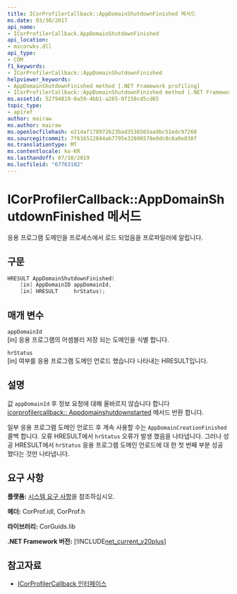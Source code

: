 ```yaml
---
title: ICorProfilerCallback::AppDomainShutdownFinished 메서드
ms.date: 03/30/2017
api_name:
- ICorProfilerCallback.AppDomainShutdownFinished
api_location:
- mscorwks.dll
api_type:
- COM
f1_keywords:
- ICorProfilerCallback::AppDomainShutdownFinished
helpviewer_keywords:
- AppDomainShutdownFinished method [.NET Framework profiling]
- ICorProfilerCallback::AppDomainShutdownFinished method [.NET Framework profiling]
ms.assetid: 52794819-0a59-4bb1-a265-0f158cd5cd65
topic_type:
- apiref
author: mairaw
ms.author: mairaw
ms.openlocfilehash: e214af178972623bad3536565aa9bc51edc97260
ms.sourcegitcommit: 7f616512044ab7795e32806578e8dc0c6a0e038f
ms.translationtype: MT
ms.contentlocale: ko-KR
ms.lasthandoff: 07/10/2019
ms.locfileid: "67763102"
---
```

# <a name="icorprofilercallbackappdomainshutdownfinished-method"></a>ICorProfilerCallback::AppDomainShutdownFinished 메서드
응용 프로그램 도메인을 프로세스에서 로드 되었음을 프로파일러에 알립니다.  
  
## <a name="syntax"></a>구문  
  
```cpp  
HRESULT AppDomainShutdownFinished(  
    [in] AppDomainID appDomainId,  
    [in] HRESULT     hrStatus);  
```  
  
## <a name="parameters"></a>매개 변수  
 `appDomainId`  
 [in] 응용 프로그램의 어셈블리 저장 되는 도메인을 식별 합니다.  
  
 `hrStatus`  
 [in] 여부를 응용 프로그램 도메인 언로드 했습니다 나타내는 HRESULT입니다.  
  
## <a name="remarks"></a>설명  
 값 `appDomainId` 후 정보 요청에 대해 올바르지 않습니다 합니다 [icorprofilercallback:: Appdomainshutdownstarted](../../../../docs/framework/unmanaged-api/profiling/icorprofilercallback-appdomainshutdownstarted-method.md) 메서드 반환 합니다.  
  
 일부 응용 프로그램 도메인 언로드 후 계속 사용할 수는 `AppDomainCreationFinished` 콜백 합니다. 오류 HRESULT에서 `hrStatus` 오류가 발생 했음을 나타냅니다. 그러나 성공 HRESULT에서 `hrStatus` 응용 프로그램 도메인 언로드에 대 한 첫 번째 부분 성공 했다는 것만 나타냅니다.  
  
## <a name="requirements"></a>요구 사항  
 **플랫폼:** [시스템 요구 사항](../../../../docs/framework/get-started/system-requirements.md)을 참조하십시오.  
  
 **헤더:** CorProf.idl, CorProf.h  
  
 **라이브러리:** CorGuids.lib  
  
 **.NET Framework 버전:** [!INCLUDE[net_current_v20plus](../../../../includes/net-current-v20plus-md.md)]  
  
## <a name="see-also"></a>참고자료

- [ICorProfilerCallback 인터페이스](../../../../docs/framework/unmanaged-api/profiling/icorprofilercallback-interface.md)
